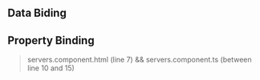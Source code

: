 ## Data Biding ##
## Property Binding ##
> servers.component.html (line 7) && servers.component.ts (between line 10 and 15)